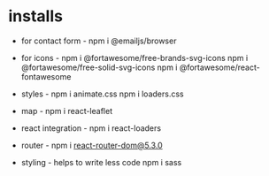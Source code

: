 # installs

- for contact form -
  npm i @emailjs/browser

- for icons -
  npm i @fortawesome/free-brands-svg-icons
  npm i @fortawesome/free-solid-svg-icons
  npm i @fortawesome/react-fontawesome

- styles -
  npm i animate.css
  npm i loaders.css

- map -
  npm i react-leaflet

- react integration -
  npm i react-loaders

- router -
  npm i react-router-dom@5.3.0

- styling - helps to write less code
  npm i sass
